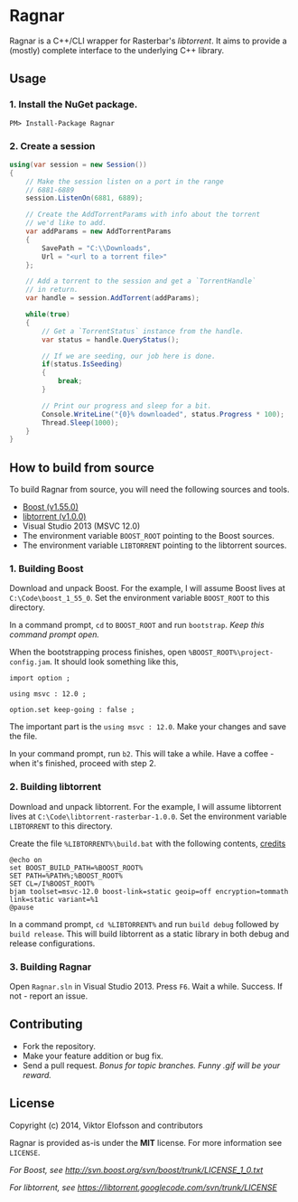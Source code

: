 # Ragnar
Ragnar is a C++/CLI wrapper for Rasterbar's *libtorrent*. It aims to provide a (mostly) complete interface to the underlying C++ library.

## Usage

### 1. Install the NuGet package.

```posh
PM> Install-Package Ragnar
```

### 2. Create a session

```csharp
using(var session = new Session())
{
    // Make the session listen on a port in the range
    // 6881-6889
    session.ListenOn(6881, 6889);

    // Create the AddTorrentParams with info about the torrent
    // we'd like to add.
    var addParams = new AddTorrentParams
    {
        SavePath = "C:\\Downloads",
        Url = "<url to a torrent file>"
    };

    // Add a torrent to the session and get a `TorrentHandle`
    // in return.
    var handle = session.AddTorrent(addParams);

    while(true)
    {
        // Get a `TorrentStatus` instance from the handle.
        var status = handle.QueryStatus();

        // If we are seeding, our job here is done.
        if(status.IsSeeding)
        {
            break;
        }

        // Print our progress and sleep for a bit.
        Console.WriteLine("{0}% downloaded", status.Progress * 100);
        Thread.Sleep(1000);
    }
}
```

## How to build from source
To build Ragnar from source, you will need the following sources and tools.

* [Boost (v1.55.0)](http://www.boost.org/users/history/version_1_55_0.html)
* [libtorrent (v1.0.0)](http://sourceforge.net/projects/libtorrent/files/libtorrent/)
* Visual Studio 2013 (MSVC 12.0)
* The environment variable `BOOST_ROOT` pointing to the Boost sources.
* The environment variable `LIBTORRENT` pointing to the libtorrent sources.

### 1. Building Boost
Download and unpack Boost. For the example, I will assume Boost lives at `C:\Code\boost_1_55_0`. Set the environment variable `BOOST_ROOT` to this directory.

In a command prompt, `cd` to `BOOST_ROOT` and run `bootstrap`. *Keep this command prompt open.*

When the bootstrapping process finishes, open `%BOOST_ROOT%\project-config.jam`. It should look something like this,

```
import option ; 
 
using msvc : 12.0 ; 
 
option.set keep-going : false ; 
```

The important part is the `using msvc : 12.0`. Make your changes and save the file.

In your command prompt, run `b2`. This will take a while. Have a coffee - when it's finished, proceed with step 2.

### 2. Building libtorrent
Download and unpack libtorrent. For the example, I will assume libtorrent lives at `C:\Code\libtorrent-rasterbar-1.0.0`. Set the environment variable `LIBTORRENT` to this directory.

Create the file `%LIBTORRENT%\build.bat` with the following contents, [credits](http://thomasfischer.biz/building-libtorrent-for-windows-with-visual-studio-2012/)

```
@echo on
set BOOST_BUILD_PATH=%BOOST_ROOT%
SET PATH=%PATH%;%BOOST_ROOT%
SET CL=/I%BOOST_ROOT%
bjam toolset=msvc-12.0 boost-link=static geoip=off encryption=tommath link=static variant=%1
@pause
```

In a command prompt, `cd %LIBTORRENT%` and run `build debug` followed by `build release`. This will build libtorrent as a static library in both debug and release configurations.

### 3. Building Ragnar
Open `Ragnar.sln` in Visual Studio 2013. Press `F6`. Wait a while. Success. If not - report an issue.

## Contributing
* Fork the repository.
* Make your feature addition or bug fix.
* Send a pull request. *Bonus for topic branches. Funny .gif will be your reward.*

## License
Copyright (c) 2014, Viktor Elofsson and contributors

Ragnar is provided as-is under the **MIT** license. For more information see `LICENSE`.

*For Boost, see http://svn.boost.org/svn/boost/trunk/LICENSE_1_0.txt*

*For libtorrent, see https://libtorrent.googlecode.com/svn/trunk/LICENSE*
